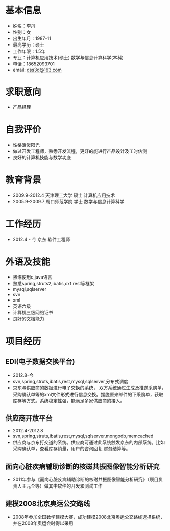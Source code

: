 # 基本信息 
* 姓名：李丹
* 性别：女
* 出生年月：1987-11
* 最高学历：硕士
* 工作年限：1.5年
* 专业：计算机应用技术(硕士) 数学与信息计算科学(本科)
* 电话：18652093701
* email: dss3d@163.com

# 求职意向
* 产品经理

# 自我评价
* 性格活泼阳光
* 做过开发工程师，熟悉开发流程，更好的能进行产品设计及工时估测
* 良好的计算机技能与数学功底

# 教育背景
* 2009.9-2012.4 天津理工大学  硕士 计算机应用技术
* 2005.9-2009.7 周口师范学院  学士 数学与信息计算科学

# 工作经历
* 2012.4 - 今 	京东	 软件工程师

# 外语及技能
* 熟练使用c,java语言
* 熟悉spring,struts2,ibatis,cxf rest等框架
* mysql,sqlserver
* svn
* xml
* 英语六级
* 计算机三级网络证书
* 良好的文档能力

# 项目经历
##  EDI(电子数据交换平台)
* 2012.8-今 
* svn,spring,struts,ibatis,rest,mysql,sqlserver,分布式调度
* 京东与供应商的数据进行电子交换的系统， 双方系统通过生成及推送采购单，采购确认单等的xml文件形式进行信息交换。摆脱原来邮件的下采购单，获取库存等方式。系统稳定性强，能满足多家供应商的接入。

## 供应商开放平台 
* 2012.4-2012.8 
* svn,spring,struts,ibatis,rest,mysql,sqlserver,mongodb,memcached
* 供应商与京东打交道的系统。供应商可通过此系统触发京东的内部系统。比如采购确认单，查看库存销量，用户的咨询回复,财务结算等。

## 面向心脏疾病辅助诊断的核磁共振图像智能分析研究
* 2011年参与《面向心脏疾病辅助诊断的核磁共振图像智能分析研究》（项目负责人王元全等）做其中软件的开发和测试工作

## 建模2008北京奥运公交路线
* 2008年参加全国数学建模大赛，成功建模2008北京奥运公交路线选择系统，并在2008年奥运会时得以采用
